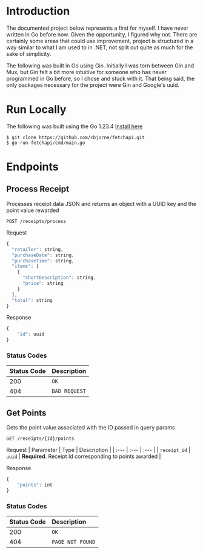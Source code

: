 # Introduction

The documented project below represents a first for myself. I have never written in Go before now. Given the opportunity, I figured why not. There are certainly some areas that could use improvement, project is structured in a way similar to what I am used to in .NET, not split out quite as much for the sake of simplicity.

The following was built in Go using Gin. Initially I was torn between Gin and Mux, but Gin felt a bit more intuitive for someone who has never programmed in Go before, so I chose and stuck with it. That being said, the only packages necessary for the project were Gin and Google's uuid.

# Run Locally

The following was built using the Go 1.23.4 [Install here](https://go.dev/doc/install)

```
$ git clone https://github.com/cbjorne/fetchapi.git
$ go run fetchapi/cmd/main.go
```

# Endpoints

## Process Receipt

Processes receipt data JSON and returns an object with a UUID key and the point value rewarded

```http
POST /receipts/process
```
Request
```javascript
{
  "retailer": string,
  "purchaseDate": string,
  "purchaseTime": string,
  "items": [
    {
      "shortDescription": string,
      "price": string
    }
  ],
  "total": string
}
```
Response
```javascript
{
    "id": uuid
}
```

### Status Codes

| Status Code | Description |
| :--- | :--- |
| 200 | `OK` |
| 404 | `BAD REQUEST` |

## Get Points

Gets the point value associated with the ID passed in query params

```http
GET /receipts/{id}/points
```

Request
| Parameter | Type | Description |
| :--- | :--- | :--- |
| `receipt_id` | `uuid` | **Required**. Receipt Id corresponding to points awarded |

Response
```javascript
{
    "points": int
}
```

### Status Codes

| Status Code | Description |
| :--- | :--- |
| 200 | `OK` |
| 404 | `PAGE NOT FOUND` |




